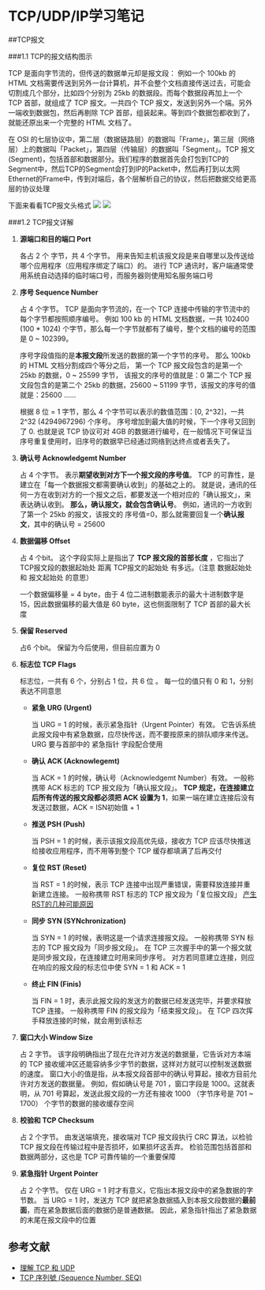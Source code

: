 # TCP/UDP/IP学习笔记

##TCP报文

###1.1 TCP的报文结构图示

TCP 是面向字节流的，但传送的数据单元却是报文段：
例如一个 100kb 的 HTML 文档需要传送到另外一台计算机，并不会整个文档直接传送过去，可能会切割成几个部分，比如四个分别为 25kb 的数据段。而每个数据段再加上一个 TCP 首部，就组成了 TCP 报文。一共四个 TCP 报文，发送到另外一个端。另外一端收到数据包，然后再剔除 TCP 首部，组装起来。等到四个数据包都收到了，就能还原出来一个完整的 HTML 文档了。

在 OSI 的七层协议中，第二层（数据链路层）的数据叫「Frame」，第三层（网络层）上的数据叫「Packet」，第四层（传输层）的数据叫「Segment」。TCP 报文 (Segment)，包括首部和数据部分。我们程序的数据首先会打包到TCP的Segment中，然后TCP的Segment会打到IP的Packet中，然后再打到以太网Ethernet的Frame中，传到对端后，各个层解析自己的协议，然后把数据交给更高层的协议处理

下面来看看TCP报文头格式
![](https://coolshell.cn/wp-content/uploads/2014/05/TCP-Header-01.jpg)
![](https://s3.notfalse.net/wp-content/uploads/2017/03/12013524/TCP-Header-Format-SEQ.png)

###1.2 TCP报文详解

1. **源端口和目的端口 Port**

   各占 2 个 字节，共 4 个字节。
   用来告知主机该报文段是来自哪里以及传送给哪个应用程序（应用程序绑定了端口）的。
   进行 TCP 通讯时，客户端通常使用系统自动选择的临时端口号，而服务器则使用知名服务端口号

2. **序号 Sequence Number**

   占 4 个字节。
   TCP 是面向字节流的，在一个 TCP 连接中传输的字节流中的每个字节都按照顺序编号。
   例如 100 kb 的 HTML 文档数据，一共 102400 (100 * 1024) 个字节，那么每一个字节就都有了编号，整个文档的编号的范围是 0 ~ 102399。

   序号字段值指的是**本报文段**所发送的数据的第一个字节的序号。
   那么 100kb 的 HTML 文档分割成四个等分之后，
   第一个 TCP 报文段包含的是第一个 25kb 的数据，0 ~ 25599 字节， 该报文的序号的值就是：0
   第二个 TCP 报文段包含的是第二个 25kb 的数据，25600 ~ 51199 字节，该报文的序号的值就是：25600
   ......

   根据 8 位 = 1 字节，那么 4 个字节可以表示的数值范围：[0, 2^32]，一共 2^32 (4294967296) 个序号。
   序号增加到最大值的时候，下一个序号又回到了 0.
   也就是说 TCP 协议可对 4GB 的数据进行编号，在一般情况下可保证当序号重复使用时，旧序号的数据早已经通过网络到达终点或者丢失了。

3. **确认号 Acknowledgemt Number**

   占 4 个字节。
   表示**期望收到对方下一个报文段的序号值**。
   TCP 的可靠性，是建立在「每一个数据报文都需要确认收到」的基础之上的。
   就是说，通讯的任何一方在收到对方的一个报文之后，都要发送一个相对应的「确认报文」，来表达确认收到。
   **那么，确认报文，就会包含确认号**。
   例如，通讯的一方收到了第一个 25kb 的报文，该报文的 序号值=0，那么就需要回复一个**确认报文**，其中的确认号 = 25600

4. **数据偏移 Offset**

   占 4 个bit。
   这个字段实际上是指出了 **TCP 报文段的首部长度** ，它指出了 TCP报文段的数据起始处 距离 TCP报文的起始处 有多远。（注意 数据起始处 和 报文起始处 的意思）

   一个数据偏移量 = 4 byte，由于 4 位二进制数能表示的最大十进制数字是 15，因此数据偏移的最大值是 60 byte，这也侧面限制了 TCP 首部的最大长度

5. **保留 Reserved**

   占6 个bit。
   保留为今后使用，但目前应置为 0

6. **标志位 TCP Flags**

   标志位，一共有 6 个，分别占 1 位，共 6 位 。
   每一位的值只有 0 和 1，分别表达不同意思

   - **紧急 URG (Urgent)**

     当 URG = 1 的时候，表示紧急指针（Urgent Pointer）有效。
     它告诉系统此报文段中有紧急数据，应尽快传送，而不要按原来的排队顺序来传送。
     URG 要与首部中的 紧急指针 字段配合使用

   - **确认 ACK (Acknowlegemt)**

     当 ACK = 1 的时候，确认号（Acknowledgemt Number）有效。
     一般称携带 ACK 标志的 TCP 报文段为「确认报文段」。
     **TCP 规定，在连接建立后所有传送的报文段都必须把 ACK 设置为 1**，如果一端在建立连接后没有发送过数据，ACK = ISN初始值 + 1

   - **推送 PSH (Push)**

     当 PSH = 1 的时候，表示该报文段高优先级，接收方 TCP 应该尽快推送给接收应用程序，而不用等到整个 TCP 缓存都填满了后再交付

   - **复位 RST (Reset)**

     当 RST = 1 的时候，表示 TCP 连接中出现严重错误，需要释放连接并重新建立连接。
     一般称携带 RST 标志的 TCP 报文段为「复位报文段」
     [产生RST的几种可能原因](https://my.oschina.net/costaxu/blog/127394)

   - **同步 SYN (SYNchronization)**

     当 SYN = 1 的时候，表明这是一个请求连接报文段。
     一般称携带 SYN 标志的 TCP 报文段为「同步报文段」。
     在 TCP 三次握手中的第一个报文就是同步报文段，在连接建立时用来同步序号。
     对方若同意建立连接，则应在响应的报文段的标志位中使 SYN = 1 和 ACK = 1

   - **终止 FIN (Finis)**

     当 FIN = 1 时，表示此报文段的发送方的数据已经发送完毕，并要求释放 TCP 连接。
     一般称携带 FIN 的报文段为「结束报文段」。
     在 TCP 四次挥手释放连接的时候，就会用到该标志

7. **窗口大小 Window Size**

   占 2 字节。
   该字段明确指出了现在允许对方发送的数据量，它告诉对方本端的 TCP 接收缓冲区还能容纳多少字节的数据，这样对方就可以控制发送数据的速度。
   窗口大小的值是指，从本报文段首部中的确认号算起，接收方目前允许对方发送的数据量。
   例如，假如确认号是 701 ，窗口字段是 1000。这就表明，从 701 号算起，发送此报文段的一方还有接收 1000 （字节序号是 701 ~ 1700） 个字节的数据的接收缓存空间

8. **校验和 TCP Checksum**

   占 2 个字节。
   由发送端填充，接收端对 TCP 报文段执行 CRC 算法，以检验 TCP 报文段在传输过程中是否损坏，如果损坏这丢弃。
   检验范围包括首部和数据两部分，这也是 TCP 可靠传输的一个重要保障

9. **紧急指针 Urgent Pointer** 

   占 2 个字节。
   仅在 URG = 1 时才有意义，它指出本报文段中的紧急数据的字节数。
   当 URG = 1 时，发送方 TCP 就把紧急数据插入到本报文段数据的**最前面**，而在紧急数据后面的数据仍是普通数据。
   因此，紧急指针指出了紧急数据的末尾在报文段中的位置
## 参考文献

- [理解 TCP 和 UDP](https://jerryc8080.gitbooks.io/understand-tcp-and-udp/content/chapter1.html)
- [TCP 序列號 (Sequence Number, SEQ)](https://notfalse.net/26/tcp-seq)

